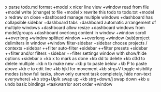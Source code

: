x parse todo.md format +model
x nicer line view +window
read from file +model
write (change) to file +model
x rewrite this todo to todo.txt +model
x redraw on close +dashboard
manage multiple windows +dashboard
has collapsible sidebar +dashboard
tabs +dashboard
automatic arrangement of multiple windows +dashboard
allow resize +dashboard
windows from model/groups +dashboard
overlong content in window +window
scroll ++overlong +window
splitted window ++overlong +window
(sub)project delimiters in window +window
filter-sidebar +sidebar
choose projects / contexts +sidebar ++filter
auto-filter +sidebar ++filter
presets +sidebar ++filter
and/or filters +sidebar ++filter
settings window with show/hide options +sidebar
x +kb x to mark as done
+kb dd to delete
+kb d3d to delete multiple
+kb n to make new
+kb p to paste below
+kb P to paste above
+kb e to edit line
+kb hjkl for movement
+kb strg+V toggle visibility modes (show full tasks, show only current task completely, hide non-text everywhere)
+kb strg+Up/k swap up
+kb strg+down/j swap down
+kb u undo
basic bindings +taskwarrior
sort order +window
